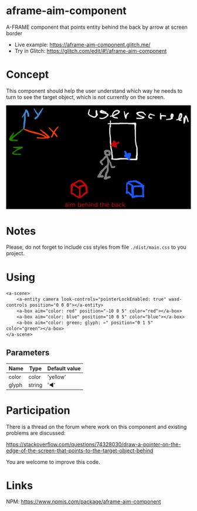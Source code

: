# aframe-aim-component
A-FRAME component that points entity behind the back by arrow at screen border

* Live example: https://aframe-aim-component.glitch.me/
* Try in Glitch: https://glitch.com/edit/#!/aframe-aim-component
# Concept #

 This component should help the user understand which way he needs to turn to see the target object, which is not currently on the screen.

![Concept scatch](images/concept.png "Concept scatch")

# Notes #

Please, do not forget to include css styles from file `./dist/main.css` to you project.

# Using #

```
<a-scene>
    <a-entity camera look-controls="pointerLockEnabled: true" wasd-controls position="0 0 0"></a-entity>
    <a-box aim="color: red" position="-10 0 5" color="red"></a-box>
    <a-box aim="color: blue" position="10 0 5" color="blue"></a-box>
    <a-box aim="color: green; glyph: ←" position="0 1 5" color="green"></a-box>
</a-scene>
```

## Parameters ##

| Name | Type | Default value |
|-|-|-|
| color | color | 'yellow' |
| glyph | string | '◄' |

# Participation #

There is a thread on the forum where work on this component and existing problems are discussed: 

https://stackoverflow.com/questions/74328030/draw-a-pointer-on-the-edge-of-the-screen-that-points-to-the-target-object-behind

You are welcome to improve this code.

# Links #
NPM: https://www.npmjs.com/package/aframe-aim-component
